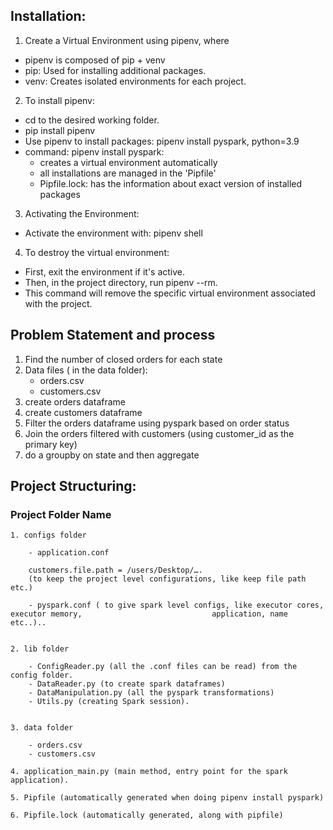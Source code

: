 ## Installation:

1. Create a Virtual Environment using pipenv, where
* pipenv is composed of pip + venv
* pip: Used for installing additional packages.
* venv: Creates isolated environments for each project.

2. To install pipenv:
* cd to the desired working folder.
* pip install pipenv
* Use pipenv to install packages: pipenv install pyspark, python=3.9
* command: pipenv install pyspark:
	- creates a virtual environment automatically
	- all installations are managed in the 'Pipfile'
	- Pipfile.lock: has the information about exact version of installed packages
	
	
3. Activating the Environment:
* Activate the environment with: pipenv shell

4. To destroy the virtual environment:
* First, exit the environment if it's active.
* Then, in the project directory, run pipenv --rm.
* This command will remove the specific virtual environment associated with the project.

## Problem Statement and process

1. Find the number of closed orders for each state
2. Data files ( in the data folder):
	* orders.csv
	* customers.csv
3. 	create orders dataframe
4. create customers dataframe
5. Filter the orders dataframe using pyspark based on order status
6. Join the orders filtered with customers (using customer_id as the primary key)
7. do a groupby on state and then aggregate

## Project Structuring:

### Project Folder Name
	
	1. configs folder
	
		- application.conf 

		customers.file.path = /users/Desktop/…. 
		(to keep the project level configurations, like keep file path etc.)
		
		- pyspark.conf ( to give spark level configs, like executor cores, executor memory, 							application, name etc..).. 
		

	2. lib folder

		- ConfigReader.py (all the .conf files can be read) from the config folder. 
		- DataReader.py (to create spark dataframes)
		- DataManipulation.py (all the pyspark transformations)
		- Utils.py (creating Spark session). 


	3. data folder

		- orders.csv
		- customers.csv

	4. application_main.py (main method, entry point for the spark application). 

	5. Pipfile (automatically generated when doing pipenv install pyspark)

	6. Pipfile.lock (automatically generated, along with pipfile)


